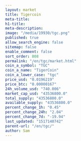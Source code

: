 ```yaml
---
layout: market
title: Tigercoin
meta-title: 
h1-title: 
meta-description: 
image: "/media/19930/tgc.png"
published: true
allow_search_engine: false
sitemap: false
enable_comment: false
sort_order: 808
permalink: "/en/tgc/market.html"
coin_a_symbol: "TGC"
coin_a_name: "TigerCoin"
coin_a_lower_case: "tgc"
price_usd: "0.0196219"
price_btc: "0.00000167"
24h_volume_usd: "740.006"
market_cap_usd: "43536800.0"
total_supply: "43536800.0"
available_supply: "43536800.0"
percent_change_1h: "0.45"
percent_change_24h: "2.04"
percent_change_7d: "-19.94"
last_updated: "1517140742"
parent-url: "/en/tgc/"
author: Sam
---
```


